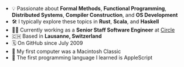 - 💡 Passionate about **Formal Methods**, **Functional Programming**, **Distributed Systems**, **Compiler Construction**, and **OS Development**
- 🛠️ I typically explore these topics in **Rust**, **Scala**, and **Haskell**
- 👨‍💻 Currently working as a **Senior Staff Software Engineer** at [Circle](https://github.com/circlefin)
- 🇨🇭 Based in **Lausanne, Switzerland**
- 🗓️ On GitHub since July 2009
- 💾 My first computer was a Macintosh Classic
- 🍎 The first programming language I learned is AppleScript
